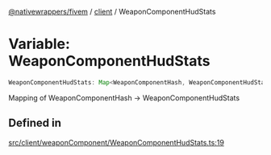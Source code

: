 [@nativewrappers/fivem](../../README.md) / [client](../README.md) / WeaponComponentHudStats

# Variable: WeaponComponentHudStats

```ts
WeaponComponentHudStats: Map<WeaponComponentHash, WeaponComponentHudStats>;
```

Mapping of WeaponComponentHash -> WeaponComponentHudStats

## Defined in

[src/client/weaponComponent/WeaponComponentHudStats.ts:19](https://github.com/nativewrappers/fivem/blob/a98996c0c5fa01724c4f2137e7528f7f3c03bc27/src/client/weaponComponent/WeaponComponentHudStats.ts#L19)

